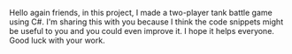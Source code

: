 Hello again friends, in this project, I made a two-player tank battle game using C#. 
I'm sharing this with you because I think the code snippets might be useful to you and you could even improve it. 
I hope it helps everyone. Good luck with your work.
